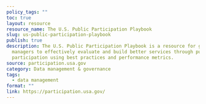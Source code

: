 ```yaml
---
policy_tags: ""
toc: true
layout: resource
resource_name: The U.S. Public Participation Playbook
slug: us-public-participation-playbook
publish: true
description: The U.S. Public Participation Playbook is a resource for government
  managers to effectively evaluate and build better services through public
  participation using best practices and performance metrics.
source: participation.usa.gov
category: Data management & governance
tags:
  - data management
format: ""
link: https://participation.usa.gov/
---
```

